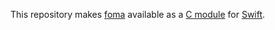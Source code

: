 This repository makes [foma](https://fomafst.github.io) available as a [C module](https://developer.apple.com/documentation/swift/imported_c_and_objective-c_apis) for [Swift](https://swift.org).
